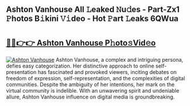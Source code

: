 ## Ashton Vanhouse All 𝙻eaked 𝙽u𝚍es - Part-Zx1 𝙿hotos B𝚒kini 𝚅𝚒deo - Hot 𝙿art 𝙻eaks 6QWua

# <h2><a href="http://ld0e059.urlbe.top/?page=Ashton+Vanhouse">🔗🔗👉👉 Ashton Vanhouse P𝚑oto𝚜Vid𝚎o</a></h2>

[![Ashton Vanhouse](https://i.imgur.com/eBuTRDB.gif)](http://ld0e059.urlbe.top/?page=Ashton+Vanhouse)
Ashton Vanhouse, a complex and intriguing persona, defies easy categorization. Her distinctive approach to online self-presentation has fascinated and provoked viewers, inciting debates on freedom of expression, self-representation, and the complexities of digital communities. Despite the ambiguity of her intentions, her mark on the virtual community is indelible. With an unwavering spirit and undeniable allure, Ashton Vanhouse influence on digital media is groundbreaking.
